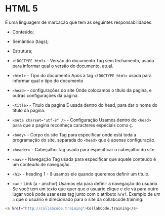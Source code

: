 # HTML 5

É uma linguagem de marcação que tem as seguintes responsabilidades:

- Conteúdo;
- Semântico (tags);
- Estrutura;

- `<!DOCTYPE html>` - Versão do documento
  Tag sem fechamento, usada para informar qual o versão do documento, atual.

- `<html>` - Tipo do documento
  Apos a tag `<!DOCTYPE html>` usada para informar qual o tipo do documento

- `<head>` - configurações do site
  Onde colocamos o título da pagina, e outras configurações da pagina.

- `<title>` - Titulo da pagina
  É usada dentro do head, para dar o nome do título da pagina.

- `<meta charset="utf-8" />` - Configuração
  Usamos dentro do `<head>` para que a pagina reconheça caracteres especiais como ç.

- `<body>` - Corpo do site
  Tag para especificar onde está toda a programação do site, separada do `<head>` que é apenas configuração.

- `<header>` - Cabeçalho
  Tag usada para especificar o cabeçalho do site.

- `<nav>` - Navegação
  Tag usada para especificar que aquele conteudo é um conteudo de navegação.

- `<h1>` - heading 1 - 6
  usamos ele quando queremos definir um título.

- `<a>` - Link (a - anchor)
  Usamos ela para definir a navegação do usuário. Se você tem um texto que quer que o usuário clique e ele vá para outro lugar você pode usar essa tag junto com o atributo `href`. Exemplo de um `a` que o usuário é direcionado para o site da collabcode.training:

```bash
<a href="http://collabcode.training">CollabCode.training</a>
```
